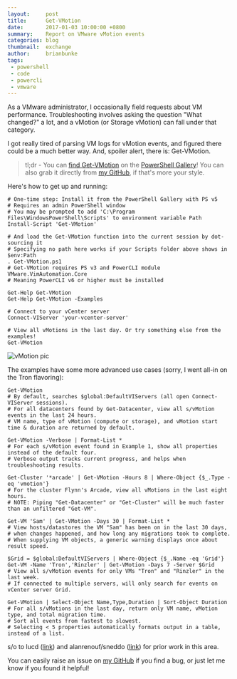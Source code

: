 ```yaml
---
layout:     post
title:      Get-VMotion
date:       2017-01-03 10:00:00 +0800
summary:    Report on VMware vMotion events
categories: blog
thumbnail:  exchange
author:     brianbunke
tags:
 - powershell
 - code
 - powercli
 - vmware
---
```


As a VMware administrator, I occasionally field requests about VM performance. Troubleshooting involves asking the question "What changed?" a lot, and a vMotion (or Storage vMotion) can fall under that category.

I got really tired of parsing VM logs for vMotion events, and figured there could be a much better way. And, spoiler alert, there is: Get-VMotion.

> tl;dr - You can [find Get-VMotion] on the [PowerShell Gallery]! You can also grab it directly from [my GitHub], if that's more your style.

Here's how to get up and running:

```posh
# One-time step: Install it from the PowerShell Gallery with PS v5
# Requires an admin PowerShell window
# You may be prompted to add 'C:\Program Files\WindowsPowerShell\Scripts' to environment variable Path
Install-Script 'Get-VMotion'

# And load the Get-VMotion function into the current session by dot-sourcing it
# Specifying no path here works if your Scripts folder above shows in $env:Path
. Get-VMotion.ps1
# Get-VMotion requires PS v3 and PowerCLI module VMware.VimAutomation.Core
# Meaning PowerCLI v6 or higher must be installed

Get-Help Get-VMotion
Get-Help Get-VMotion -Examples

# Connect to your vCenter server
Connect-VIServer 'your-vcenter-server'

# View all vMotions in the last day. Or try something else from the examples!
Get-VMotion
```

![vMotion pic](https://brianbunke.github.io/images/get-vmotion.png)

The examples have some more advanced use cases (sorry, I went all-in on the Tron flavoring):

```posh
Get-VMotion
# By default, searches $global:DefaultVIServers (all open Connect-VIServer sessions).
# For all datacenters found by Get-Datacenter, view all s/vMotion events in the last 24 hours.
# VM name, type of vMotion (compute or storage), and vMotion start time & duration are returned by default.

Get-VMotion -Verbose | Format-List *
# For each s/vMotion event found in Example 1, show all properties instead of the default four.
# Verbose output tracks current progress, and helps when troubleshooting results.

Get-Cluster '*arcade' | Get-VMotion -Hours 8 | Where-Object {$_.Type -eq 'vmotion'}
# For the cluster Flynn's Arcade, view all vMotions in the last eight hours.
# NOTE: Piping "Get-Datacenter" or "Get-Cluster" will be much faster than an unfiltered "Get-VM".

Get-VM 'Sam' | Get-VMotion -Days 30 | Format-List *
# View hosts/datastores the VM "Sam" has been on in the last 30 days,
# when changes happened, and how long any migrations took to complete.
# When supplying VM objects, a generic warning displays once about result speed.

$Grid = $global:DefaultVIServers | Where-Object {$_.Name -eq 'Grid'}
Get-VM -Name 'Tron','Rinzler' | Get-VMotion -Days 7 -Server $Grid
# View all s/vMotion events for only VMs "Tron" and "Rinzler" in the last week.
# If connected to multiple servers, will only search for events on vCenter server Grid.

Get-VMotion | Select-Object Name,Type,Duration | Sort-Object Duration
# For all s/vMotions in the last day, return only VM name, vMotion type, and total migration time.
# Sort all events from fastest to slowest.
# Selecting < 5 properties automatically formats output in a table, instead of a list.
```

s/o to lucd ([link][link1]) and alanrenouf/sneddo ([link][link2]) for prior work in this area.

You can easily raise an issue on [my GitHub] if you find a bug, or just let me know if you found it helpful!

[find Get-VMotion]: https://www.powershellgallery.com/packages/Get-VMotion/
[PowerShell Gallery]: https://www.powershellgallery.com/
[my GitHub]: https://github.com/brianbunke/vCmdlets
[link1]: http://www.lucd.info/2013/03/31/get-the-vmotionsvmotion-history/
[link2]: https://github.com/alanrenouf/vCheck-vSphere
